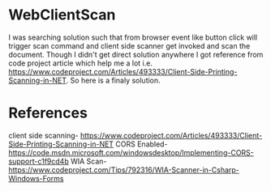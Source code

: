 # WebClientScan
I was searching solution such that from browser event like button click will trigger scan command and client side scanner get invoked and scan the document.
 Though I didn't get direct solution anywhere I got reference from code project article which help me a lot i.e. https://www.codeproject.com/Articles/493333/Client-Side-Printing-Scanning-in-NET.
So here is a finaly solution. 
 
 
 # References
 client side scanning- https://www.codeproject.com/Articles/493333/Client-Side-Printing-Scanning-in-NET
 CORS Enabled- https://code.msdn.microsoft.com/windowsdesktop/Implementing-CORS-support-c1f9cd4b
 WIA Scan- https://www.codeproject.com/Tips/792316/WIA-Scanner-in-Csharp-Windows-Forms
 
